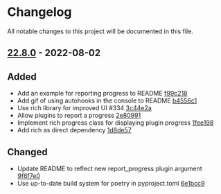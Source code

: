 # Changelog

All notable changes to this project will be documented in this file.

## [22.8.0] - 2022-08-02

## Added
* Add an example for reporting progress to README [f99c218](https://github.com/greenbone/autohooks/commit/f99c218)
* Add gif of using autohooks in the console to README [b4556c1](https://github.com/greenbone/autohooks/commit/b4556c1)
* Use rich library for improved UI #334 [3c44e2a](https://github.com/greenbone/autohooks/commit/3c44e2a)
* Allow plugins to report a progress [2e80991](https://github.com/greenbone/autohooks/commit/2e80991)
* Implement rich progress class for displaying plugin progress [1fee198](https://github.com/greenbone/autohooks/commit/1fee198)
* Add rich as direct dependency [1d8de57](https://github.com/greenbone/autohooks/commit/1d8de57)

## Changed
* Update README to reflect new report_progress plugin argument [9f6f7e0](https://github.com/greenbone/autohooks/commit/9f6f7e0)
* Use up-to-date build system for poetry in pyproject.toml [6e1bcc9](https://github.com/greenbone/autohooks/commit/6e1bcc9)

[22.8.0]: https://github.com/greenbone/autohooks/compare/v22.7.2...22.8.0